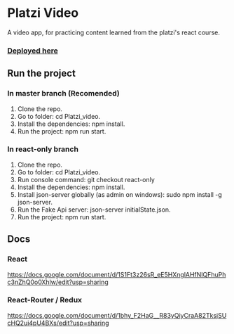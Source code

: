 # Platzi Video

A video app, for practicing content learned from the platzi's react course.

### [Deployed here](https://platzivideo-74f6e.web.app/)

## Run the project

### In master branch (Recomended)

1) Clone the repo.
2) Go to folder: cd Platzi_video.
3) Install the dependencies: npm install.
4) Run the project: npm run start.

### In react-only branch
1) Clone the repo.
2) Go to folder: cd Platzi_video.
3) Run console command: git checkout react-only
4) Install the dependencies: npm install.
5) Install json-server globally (as admin on windows): sudo npm install -g json-server.
6) Run the Fake Api server: json-server initialState.json.
7) Run the project: npm run start.

## Docs

### React
https://docs.google.com/document/d/1S1Ft3z26sR_eE5HXnglAHfNlQFhuPhc3nZhQ0o0Xhlw/edit?usp=sharing

### React-Router / Redux
https://docs.google.com/document/d/1bhy_F2HaG__R83yQiyCraA82TksjSUcHQ2ui4pU4BXs/edit?usp=sharing
